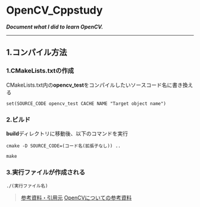 # OpenCV_Cppstudy
***Document what I did to learn OpenCV.***
___
## 1.コンパイル方法
  ### 1.CMakeLists.txtの作成  
  CMakeLists.txt内の**opencv_test**をコンパイルしたいソースコード名に書き換える  
  ```  
  set(SOURCE_CODE opencv_test CACHE NAME "Target object name")
  ```
  ### 2.ビルド  
  **build**ディレクトリに移動後、以下のコマンドを実行
  ```
  cmake -D SOURCE_CODE=(コード名(拡張子なし)) ..
  ```
  ```
  make
  ```
  ### 3.実行ファイルが作成される
  ```
  ./(実行ファイル名)
  ```
> [参考資料・引用元](https://qiita.com/kekenonono/items/0fcf042bca2d3d17867a)
> [OpenCVについての参考資料](https://www.kspub.co.jp/book/detail/1538290.html)

